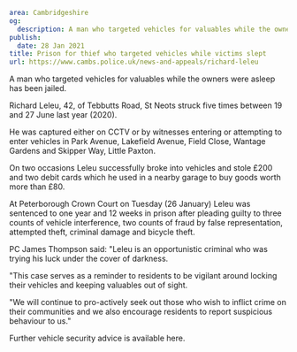 ```yaml
area: Cambridgeshire
og:
  description: A man who targeted vehicles for valuables while the owners were asleep has been jailed.
publish:
  date: 28 Jan 2021
title: Prison for thief who targeted vehicles while victims slept
url: https://www.cambs.police.uk/news-and-appeals/richard-leleu
```

A man who targeted vehicles for valuables while the owners were asleep has been jailed.

Richard Leleu, 42, of Tebbutts Road, St Neots struck five times between 19 and 27 June last year (2020).

He was captured either on CCTV or by witnesses entering or attempting to enter vehicles in Park Avenue, Lakefield Avenue, Field Close, Wantage Gardens and Skipper Way, Little Paxton.

On two occasions Leleu successfully broke into vehicles and stole £200 and two debit cards which he used in a nearby garage to buy goods worth more than £80.

At Peterborough Crown Court on Tuesday (26 January) Leleu was sentenced to one year and 12 weeks in prison after pleading guilty to three counts of vehicle interference, two counts of fraud by false representation, attempted theft, criminal damage and bicycle theft.

PC James Thompson said: "Leleu is an opportunistic criminal who was trying his luck under the cover of darkness.

"This case serves as a reminder to residents to be vigilant around locking their vehicles and keeping valuables out of sight.

"We will continue to pro-actively seek out those who wish to inflict crime on their communities and we also encourage residents to report suspicious behaviour to us."

Further vehicle security advice is available here.
